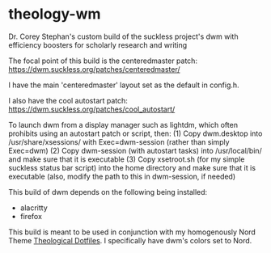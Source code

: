 # theology-wm
Dr. Corey Stephan's custom build of the suckless project's dwm with efficiency boosters for scholarly research and writing

The focal point of this build is the centeredmaster patch:
https://dwm.suckless.org/patches/centeredmaster/

I have the main 'centeredmaster' layout set as the default in config.h.

I also have the cool autostart patch:
https://dwm.suckless.org/patches/cool_autostart/

To launch dwm from a display manager such as lightdm, which often prohibits using an autostart patch or script, then:
(1) Copy dwm.desktop into /usr/share/xsessions/ with Exec=dwm-session (rather than simply Exec=dwm)
(2) Copy dwm-session (with autostart tasks) into /usr/local/bin/ and make sure that it is executable
(3) Copy xsetroot.sh (for my simple suckless status bar script) into the home directory and make sure that it is executable (also, modify the path to this in dwm-session, if needed)

This build of dwm depends on the following being installed:
* alacritty
* firefox

This build is meant to be used in conjunction with my homogenously Nord Theme [Theological Dotfiles](https://github.com/historical-theology/theological-dots). I specifically have dwm's colors set to Nord.